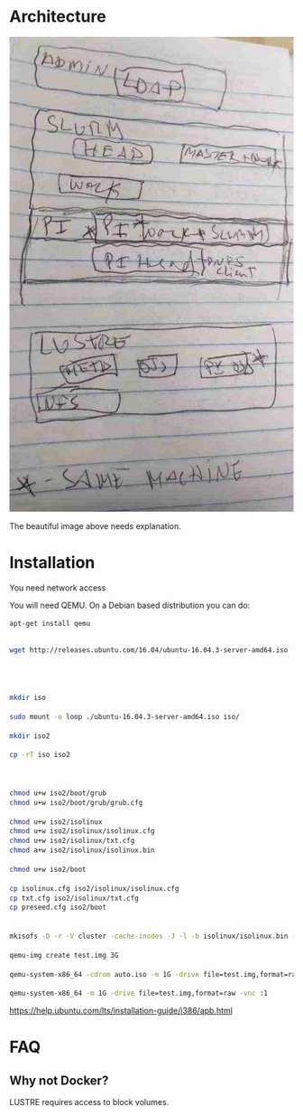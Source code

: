 # Architecture

![Architecture](arch.jpg)

The beautiful image above needs explanation.

# Installation

You need network access

You will need QEMU. On a Debian based distribution you can do:

`apt-get install qemu`

```bash

wget http://releases.ubuntu.com/16.04/ubuntu-16.04.3-server-amd64.iso




mkdir iso

sudo mount -o loop ./ubuntu-16.04.3-server-amd64.iso iso/

mkdir iso2

cp -rT iso iso2



chmod u+w iso2/boot/grub
chmod u+w iso2/boot/grub/grub.cfg

chmod u+w iso2/isolinux
chmod u+w iso2/isolinux/isolinux.cfg
chmod u+w iso2/isolinux/txt.cfg
chmod a+w iso2/isolinux/isolinux.bin

chmod u+w iso2/boot

cp isolinux.cfg iso2/isolinux/isolinux.cfg
cp txt.cfg iso2/isolinux/txt.cfg
cp preseed.cfg iso2/boot


mkisofs -D -r -V cluster -cache-inodes -J -l -b isolinux/isolinux.bin -c isolinux/boot.cat -no-emul-boot -boot-load-size 4 -boot-info-table -o ~/auto.iso ~/iso2 

qemu-img create test.img 3G

qemu-system-x86_64 -cdrom auto.iso -m 1G -drive file=test.img,format=raw -vnc :1

qemu-system-x86_64 -m 1G -drive file=test.img,format=raw -vnc :1

```

https://help.ubuntu.com/lts/installation-guide/i386/apb.html

# FAQ

## Why not Docker?

LUSTRE requires access to block volumes.
